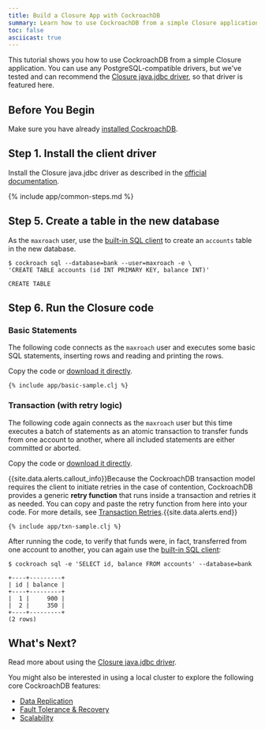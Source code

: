 ```yaml
---
title: Build a Closure App with CockroachDB
summary: Learn how to use CockroachDB from a simple Closure application with a low-level client driver.
toc: false
asciicast: true
---
```


This tutorial shows you how to use CockroachDB from a simple Closure application. You can use any PostgreSQL-compatible drivers, but we've tested and can recommend the [Closure java.jdbc driver](http://clojure-doc.org/articles/ecosystem/java_jdbc/home.html), so that driver is featured here.

<div id="toc"></div>

## Before You Begin

Make sure you have already [installed CockroachDB](install-cockroachdb.html).

## Step 1. Install the client driver

Install the Closure java.jdbc driver as described in the [official documentation](http://clojure-doc.org/articles/ecosystem/java_jdbc/home.html).

{% include app/common-steps.md %}

## Step 5. Create a table in the new database

As the `maxroach` user, use the [built-in SQL client](use-the-built-in-sql-client.html) to create an `accounts` table in the new database.

~~~ shell
$ cockroach sql --database=bank --user=maxroach -e \
'CREATE TABLE accounts (id INT PRIMARY KEY, balance INT)'
~~~

~~~
CREATE TABLE
~~~

## Step 6. Run the Closure code

### Basic Statements

The following code connects as the `maxroach` user and executes some basic SQL statements, inserting rows and reading and printing the rows. 

Copy the code or 
<a href="https://raw.githubusercontent.com/cockroachdb/docs/gh-pages/_includes/app/basic-sample.clj" download>download it directly</a>.

~~~ closure
{% include app/basic-sample.clj %}
~~~

### Transaction (with retry logic)

The following code again connects as the `maxroach` user but this time executes a batch of statements as an atomic transaction to transfer funds from one account to another, where all included statements are either committed or aborted. 

Copy the code or 
<a href="https://raw.githubusercontent.com/cockroachdb/docs/gh-pages/_includes/app/txn-sample.clj" download>download it directly</a>. 

{{site.data.alerts.callout_info}}Because the CockroachDB transaction model requires the client to initiate retries in the case of contention, CockroachDB provides a generic <strong>retry function</strong> that runs inside a transaction and retries it as needed. You can copy and paste the retry function from here into your code. For more details, see <a href="https://www.cockroachlabs.com/docs/transactions.html#transaction-retries">Transaction Retries</a>.{{site.data.alerts.end}}

~~~ closure
{% include app/txn-sample.clj %}
~~~

After running the code, to verify that funds were, in fact, transferred from one account to another, you can again use the [built-in SQL client](use-the-built-in-sql-client.html): 

~~~ shell
$ cockroach sql -e 'SELECT id, balance FROM accounts' --database=bank
~~~

~~~
+----+---------+
| id | balance |
+----+---------+
|  1 |     900 |
|  2 |     350 |
+----+---------+
(2 rows)
~~~

## What's Next?

Read more about using the [Closure java.jdbc driver](http://clojure-doc.org/articles/ecosystem/java_jdbc/home.html).

You might also be interested in using a local cluster to explore the following core CockroachDB features:

- [Data Replication](demo-data-replication.html)
- [Fault Tolerance & Recovery](demo-fault-tolerance-and-recovery.html)
- [Scalability](demo-scalability.html)
